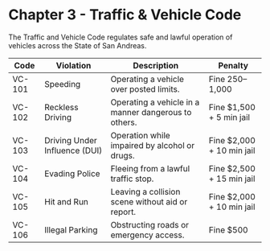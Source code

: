# Chapter 3 - Traffic & Vehicle Code

The Traffic and Vehicle Code regulates safe and lawful operation of vehicles across the State of San Andreas.

| Code | Violation | Description | Penalty |
|------|------------|-------------|----------|
| VC-101 | Speeding | Operating a vehicle over posted limits. | Fine $250–$1,000 |
| VC-102 | Reckless Driving | Operating a vehicle in a manner dangerous to others. | Fine $1,500 + 5 min jail |
| VC-103 | Driving Under Influence (DUI) | Operation while impaired by alcohol or drugs. | Fine $2,000 + 10 min jail |
| VC-104 | Evading Police | Fleeing from a lawful traffic stop. | Fine $2,500 + 15 min jail |
| VC-105 | Hit and Run | Leaving a collision scene without aid or report. | Fine $2,000 + 10 min jail |
| VC-106 | Illegal Parking | Obstructing roads or emergency access. | Fine $500 |
